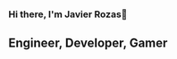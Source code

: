 ### Hi there, I'm Javier Rozas👋

## Engineer, Developer, Gamer
<!--
**Lotus-23/Lotus-23** is a ✨ _special_ ✨ repository because its `README.md` (this file) appears on your GitHub profile.

- 🔭 I’m currently working on Sinergia Consultores SpA, we are a Chilean engineering company that focuses on information discovery and managment  
- 🌱 I’m currently learning ...JavaScript, Python, HTML and Computer Science
- 👯 I’m looking to collaborate on ...Web development, optimization, coolstuff
- 🤔 I’m looking for help with ...Resources, tutorials, accounts to follow, anything to learn 
- 📫 How to reach me: ... email me at lotus23ideas@gmail.com or dm on twitter @Lotus2316 
- ⚡ Fun fact: ... Back in my grad student days I worked as a magician to make ends meet! So... was your card the Ace of Spades?
-->
